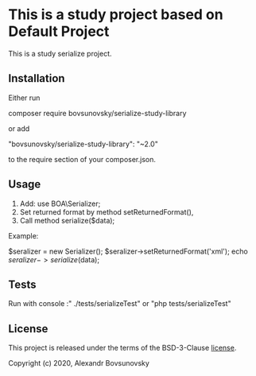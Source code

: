 This is a study project based on  Default Project
===============
This is a study serialize project.

Installation
------------
Either run

composer require bovsunovsky/serialize-study-library

or add

"bovsunovsky/serialize-study-library": "~2.0"

to the require section of your composer.json.

Usage
----- 
1)  Add: use BOA\Serializer;
2)  Set returned format by method setReturnedFormat(),
3)  Call method serialize($data);

Example:

$seralizer = new Serializer();
$seralizer->setReturnedFormat('xml');
echo $seralizer->serialize($data);

Tests
-----
Run with console :" ./tests/serializeTest" or "php tests/serializeTest"

License
-------
This project is released under the terms of the BSD-3-Clause [license](LICENSE).

Copyright (c) 2020, Alexandr Bovsunovsky
